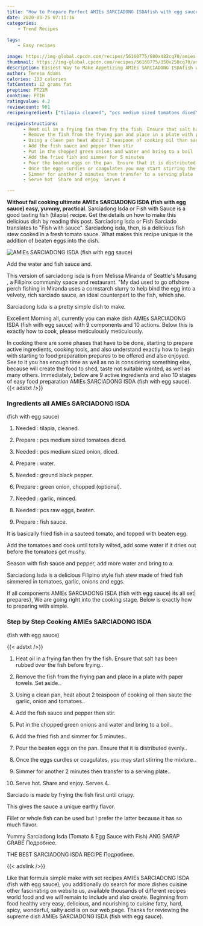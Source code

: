 ```yaml
---
title: "How to Prepare Perfect AMIEs SARCIADONG ISDAfish with egg sauce"
date: 2020-03-25 07:11:16
categories:
    - Trend Recipes
    
tags:
    - Easy recipes

image: https://img-global.cpcdn.com/recipes/56160775/680x482cq70/amies-sarciadong-isda-fish-with-egg-sauce-recipe-main-photo.jpg
thumbnail: https://img-global.cpcdn.com/recipes/56160775/350x250cq70/amies-sarciadong-isda-fish-with-egg-sauce-recipe-main-photo.jpg
description: Easiest Way to Make Appetizing AMIEs SARCIADONG ISDAfish with egg sauce with 9 ingredients and 10 stages of easy cooking.
author: Teresa Adams
calories: 133 calories
fatContent: 12 grams fat
preptime: PT21M
cooktime: PT1H
ratingvalue: 4.2
reviewcount: 901
recipeingredient: ["tilapia cleaned", "pcs medium sized tomatoes diced", "pcs medium sized onion diced", "water", "ground black pepper", "green onion chopped optional", "garlic minced", "pcs raw eggs beaten", "fish sauce"]

recipeinstructions: 
      - Heat oil in a frying fan then fry the fish  Ensure that salt has been rubbed over the fish before frying 
      - Remove the fish from the frying pan and place in a plate with paper towels Set aside 
      - Using a clean pan heat about 2 teaspoon of cooking oil than saute the garlic onion and tomatoes 
      - Add the fish sauce and pepper then stir 
      - Put in the chopped green onions and water and bring to a boil 
      - Add the fried fish and simmer for 5 minutes 
      - Pour the beaten eggs on the pan  Ensure that it is distributed evenly 
      - Once the eggs curdles or coagulates you may start stirring the mixture 
      - Simmer for another 2 minutes then transfer to a serving plate 
      - Serve hot  Share and enjoy  Serves 4

---
```




**Without fail cooking ultimate AMIEs SARCIADONG ISDA
(fish with egg sauce) easy, yummy, practical**. Sarciadong Isda or Fish with Sauce is a good tasting fish (tilapia) recipe. Get the details on how to make this delicious dish by reading this post. Sarciadong Isda or Fish Sarciado translates to &#34;Fish with sauce&#34;. Sarciadong isda, then, is a delicious fish stew cooked in a fresh tomato sauce. What makes this recipe unique is the addition of beaten eggs into the dish.


![AMIEs SARCIADONG ISDA
(fish with egg sauce)](https://img-global.cpcdn.com/recipes/56160775/680x482cq70/amies-sarciadong-isda-fish-with-egg-sauce-recipe-main-photo.jpg "AMIEs SARCIADONG ISDA
(fish with egg sauce)")



Add the water and fish sauce and.

This version of sarciadong isda is from Melissa Miranda of Seattle&#39;s Musang , a Filipinx community space and restaurant. &#34;My dad used to go offshore perch fishing in Miranda uses a cornstarch slurry to help bind the egg into a velvety, rich sarciado sauce, an ideal counterpart to the fish, which she.

Sarciadong Isda is a pretty simple dish to make.


Excellent Morning all, currently you can make dish AMIEs SARCIADONG ISDA
(fish with egg sauce) with 9 components and 10 actions. Below this is exactly how to cook, please meticulously meticulously.

In cooking there are some phases that have to be done, starting to prepare active ingredients, cooking tools, and also understand exactly how to begin with starting to food preparation prepares to be offered and also enjoyed. See to it you has enough time as well as no is considering something else, because will create the food to shed, taste not suitable wanted, as well as many others. Immediately, below are 9 active ingredients and also 10 stages of easy food preparation AMIEs SARCIADONG ISDA
(fish with egg sauce).
{{< adstxt />}}

### Ingredients all AMIEs SARCIADONG ISDA
(fish with egg sauce)


1. Needed  : tilapia, cleaned.

1. Prepare  : pcs medium sized tomatoes diced.

1. Needed  : pcs medium sized onion, diced.

1. Prepare  : water.

1. Needed  : ground black pepper.

1. Prepare  : green onion, chopped (optional).

1. Needed  : garlic, minced.

1. Needed  : pcs raw eggs, beaten.

1. Prepare  : fish sauce.


It is basically fried fish in a sauteed tomato, and topped with beaten egg.

Add the tomatoes and cook until totally wilted, add some water if it dries out before the tomatoes get mushy.

Season with fish sauce and pepper, add more water and bring to a.

Sarciadong Isda is a delicious Filipino style fish stew made of fried fish simmered in tomatoes, garlic, onions and eggs.


If all components AMIEs SARCIADONG ISDA
(fish with egg sauce) its all set| prepares}, We are going right into the cooking stage. Below is exactly how to preparing with simple.

### Step by Step Cooking AMIEs SARCIADONG ISDA
(fish with egg sauce)

{{< adstxt />}}


1. Heat oil in a frying fan then fry the fish.  Ensure that salt has been rubbed over the fish before frying..



1. Remove the fish from the frying pan and place in a plate with paper towels. Set aside..



1. Using a clean pan, heat about 2 teaspoon of cooking oil than saute the garlic, onion and tomatoes..



1. Add the fish sauce and pepper then stir.



1. Put in the chopped green onions and water and bring to a boil..



1. Add the fried fish and simmer for 5 minutes..



1. Pour the beaten eggs on the pan.  Ensure that it is distributed evenly..



1. Once the eggs curdles or coagulates, you may start stirring the mixture..



1. Simmer for another 2 minutes then transfer to a serving plate..



1. Serve hot.  Share and enjoy.  Serves 4..




Sarciado is made by frying the fish first until crispy.

This gives the sauce a unique earthy flavor.

Fillet or whole fish can be used but I prefer the latter because it has so much flavor.

Yummy Sarciadong Isda (Tomato &amp; Egg Sauce with Fish) ANG SARAP GRABE Подробнее.

THE BEST SARCIADONG ISDA RECIPE Подробнее.


{{< adslink />}}

Like that formula simple make with set recipes AMIEs SARCIADONG ISDA
(fish with egg sauce), you additionally do search for more dishes cuisine other fascinating on website us, available thousands of different recipes world food and we will remain to include and also create. Beginning from food healthy very easy, delicious, and nourishing to cuisine fatty, hard, spicy, wonderful, salty acid is on our web page. Thanks for reviewing the supreme dish AMIEs SARCIADONG ISDA
(fish with egg sauce).
